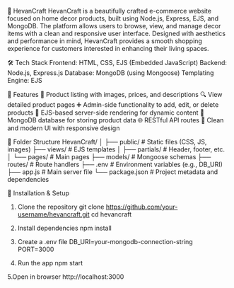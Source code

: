 🏡 HevanCraft
HevanCraft is a beautifully crafted e-commerce website focused on home decor products, built using Node.js, Express, EJS, and MongoDB.
The platform allows users to browse, view, and manage decor items with a clean and responsive user interface.
Designed with aesthetics and performance in mind, HevanCraft provides a smooth shopping experience for customers interested in enhancing their living spaces.


🛠️ Tech Stack
Frontend: HTML, CSS, EJS (Embedded JavaScript)
Backend: Node.js, Express.js
Database: MongoDB (using Mongoose)
Templating Engine: EJS


🚀 Features
🛒 Product listing with images, prices, and descriptions
🔍 View detailed product pages
➕ Admin-side functionality to add, edit, or delete products
📄 EJS-based server-side rendering for dynamic content
💾 MongoDB database for storing product data
🌐 RESTful API routes
🧼 Clean and modern UI with responsive design


📁 Folder Structure
HevanCraft/
│
├── public/           # Static files (CSS, JS, images)
├── views/            # EJS templates
│   ├── partials/     # Header, footer, etc.
│   └── pages/        # Main pages
├── models/           # Mongoose schemas
├── routes/           # Route handlers
├── .env              # Environment variables (e.g., DB_URI)
├── app.js            # Main server file
└── package.json      # Project metadata and dependencies


🔧 Installation & Setup
1. Clone the repository
git clone https://github.com/your-username/hevancraft.git
cd hevancraft

2. Install dependencies
npm install

3. Create a .env file
DB_URI=your-mongodb-connection-string
PORT=3000

4. Run the app
npm start

5.Open in browser
http://localhost:3000
